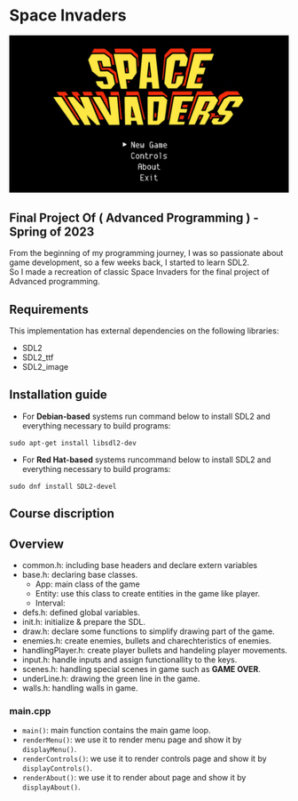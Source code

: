 # Space Invaders

![alt text](https://github.com/mahmoudi-1798/Space-Invaders/blob/master/resources/Game.png?raw=true)

## Final Project Of ( Advanced Programming ) - Spring of 2023
From the beginning of my programming journey, I was so passionate about game development, so a few weeks back, I started to learn SDL2. 
<br>So I made a recreation of classic Space Invaders for the final project of Advanced programming.  

## Requirements 
This implementation has external dependencies on the following libraries:
- SDL2
- SDL2_ttf
- SDL2_image

## Installation guide
- For <b>Debian-based</b> systems run command below to install SDL2 and everything necessary to build programs:
```
sudo apt-get install libsdl2-dev
```
- For <b>Red Hat-based</b> systems runcommand below to install SDL2 and everything necessary to build programs:
```
sudo dnf install SDL2-devel
```

## Course discription

## Overview
- common.h: including base headers and declare extern variables 
- base.h: declaring base classes. 
    - App: main class of the game
    - Entity: use this class to create entities in the game like player.
    - Interval: 
- defs.h: defined global variables.
- init.h: initialize & prepare the SDL.
- draw.h:  declare some functions to simplify drawing part of the game.
- enemies.h: create enemies, bullets and charechteristics of enemies.
- handlingPlayer.h: create player bullets and handeling player movements. 
- input.h: handle inputs and assign functionallity to the keys.
- scenes.h: handling special scenes in game such as <b>GAME OVER</b>.
- underLine.h: drawing the green line in the game.
- walls.h: handling walls in game.

### main.cpp 
- `main()`: main function contains the main game loop.
- `renderMenu()`: we use it to render menu page and show it by `displayMenu()`.
- `renderControls()`: we use it to render controls page and show it by `displayControls()`.
- `renderAbout()`: we use it to render about page and show it by `displayAbout()`.


